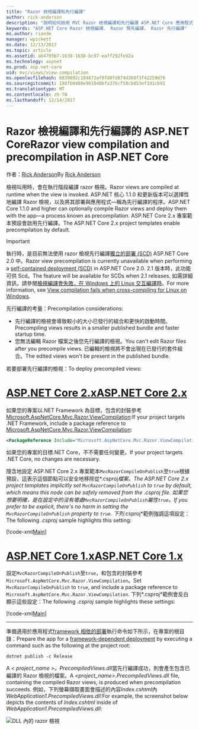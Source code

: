 ```yaml
---
title: "Razor 檢視編譯和先行編譯"
author: rick-anderson
description: "說明如何啟用 MVC Razor 檢視編譯和先行編譯 ASP.NET Core 應用程式中的參考文件。"
keywords: "ASP.NET Core Razor 檢視編譯、 Razor 預先編譯、 Razor 先行編譯"
ms.author: riande
manager: wpickett
ms.date: 12/13/2017
ms.topic: article
ms.assetid: ab4705b7-1638-1638-bc97-ea7f292fe92a
ms.technology: aspnet
ms.prod: asp.net-core
uid: mvc/views/view-compilation
ms.openlocfilehash: 6839892c104673af0fd0fd074d368f3f42259d76
ms.sourcegitcommit: 198fb0488e961048bfa376cf58cb853ef1d1cb91
ms.translationtype: MT
ms.contentlocale: zh-TW
ms.lasthandoff: 12/14/2017
---
```

# <a name="razor-view-compilation-and-precompilation-in-aspnet-core"></a><span data-ttu-id="7cabe-104">Razor 檢視編譯和先行編譯的 ASP.NET Core</span><span class="sxs-lookup"><span data-stu-id="7cabe-104">Razor view compilation and precompilation in ASP.NET Core</span></span>

<span data-ttu-id="7cabe-105">作者：[Rick Anderson](https://twitter.com/RickAndMSFT)</span><span class="sxs-lookup"><span data-stu-id="7cabe-105">By [Rick Anderson](https://twitter.com/RickAndMSFT)</span></span>

<span data-ttu-id="7cabe-106">檢視叫用時，會在執行階段編譯 razor 檢視。</span><span class="sxs-lookup"><span data-stu-id="7cabe-106">Razor views are compiled at runtime when the view is invoked.</span></span> <span data-ttu-id="7cabe-107">ASP.NET 核心 1.1.0 和更新版本可以選擇性地編譯 Razor 檢視，以及將其部署與應用程式&mdash;稱為先行編譯的程序。</span><span class="sxs-lookup"><span data-stu-id="7cabe-107">ASP.NET Core 1.1.0 and higher can optionally compile Razor views and deploy them with the app&mdash;a process known as precompilation.</span></span> <span data-ttu-id="7cabe-108">ASP.NET Core 2.x 專案範本預設會啟用先行編譯。</span><span class="sxs-lookup"><span data-stu-id="7cabe-108">The ASP.NET Core 2.x project templates enable precompilation by default.</span></span>

> [!IMPORTANT]
> <span data-ttu-id="7cabe-109">執行時，是目前無法使用 razor 檢視先行編譯[獨立的部署 (SCD)](/dotnet/core/deploying/#self-contained-deployments-scd) ASP.NET Core 2.0 中。</span><span class="sxs-lookup"><span data-stu-id="7cabe-109">Razor view precompilation is currently unavailable when performing a [self-contained deployment (SCD)](/dotnet/core/deploying/#self-contained-deployments-scd) in ASP.NET Core 2.0.</span></span> <span data-ttu-id="7cabe-110">2.1 版本時，此功能可供 Scd。</span><span class="sxs-lookup"><span data-stu-id="7cabe-110">The feature will be available for SCDs when 2.1 releases.</span></span> <span data-ttu-id="7cabe-111">如需詳細資訊，請參閱[檢視編譯會失敗，在 Windows 上的 Linux 交互編譯時](https://github.com/aspnet/MvcPrecompilation/issues/102)。</span><span class="sxs-lookup"><span data-stu-id="7cabe-111">For more information, see [View compilation fails when cross-compiling for Linux on Windows](https://github.com/aspnet/MvcPrecompilation/issues/102).</span></span>

<span data-ttu-id="7cabe-112">先行編譯的考量：</span><span class="sxs-lookup"><span data-stu-id="7cabe-112">Precompilation considerations:</span></span>

* <span data-ttu-id="7cabe-113">先行編譯的檢視會導致較小的大小已發行的組合和更快的啟動時間。</span><span class="sxs-lookup"><span data-stu-id="7cabe-113">Precompiling views results in a smaller published bundle and faster startup time.</span></span>
* <span data-ttu-id="7cabe-114">您無法編輯 Razor 檔案之後您先行編譯的檢視。</span><span class="sxs-lookup"><span data-stu-id="7cabe-114">You can't edit Razor files after you precompile views.</span></span> <span data-ttu-id="7cabe-115">已編輯的檢視將不會出現在已發行的套件組合。</span><span class="sxs-lookup"><span data-stu-id="7cabe-115">The edited views won't be present in the published bundle.</span></span> 

<span data-ttu-id="7cabe-116">若要部署先行編譯的檢視：</span><span class="sxs-lookup"><span data-stu-id="7cabe-116">To deploy precompiled views:</span></span>

# <a name="aspnet-core-2xtabaspnetcore2x"></a>[<span data-ttu-id="7cabe-117">ASP.NET Core 2.x</span><span class="sxs-lookup"><span data-stu-id="7cabe-117">ASP.NET Core 2.x</span></span>](#tab/aspnetcore2x)

<span data-ttu-id="7cabe-118">如果您的專案以.NET Framework 為目標，包含的封裝參考[Microsoft.AspNetCore.Mvc.Razor.ViewCompilation](https://www.nuget.org/packages/Microsoft.AspNetCore.Mvc.Razor.ViewCompilation/):</span><span class="sxs-lookup"><span data-stu-id="7cabe-118">If your project targets .NET Framework, include a package reference to [Microsoft.AspNetCore.Mvc.Razor.ViewCompilation](https://www.nuget.org/packages/Microsoft.AspNetCore.Mvc.Razor.ViewCompilation/):</span></span>

```xml
<PackageReference Include="Microsoft.AspNetCore.Mvc.Razor.ViewCompilation" Version="2.0.0" PrivateAssets="All" />
```

<span data-ttu-id="7cabe-119">如果您的專案的目標.NET Core，不不需要任何變更。</span><span class="sxs-lookup"><span data-stu-id="7cabe-119">If your project targets .NET Core, no changes are necessary.</span></span>

<span data-ttu-id="7cabe-120">隱含地設定 ASP.NET Core 2.x 專案範本`MvcRazorCompileOnPublish`至`true`根據預設，這表示這個節點可以安全地移除從*.csproj*檔案。</span><span class="sxs-lookup"><span data-stu-id="7cabe-120">The ASP.NET Core 2.x project templates implicitly set `MvcRazorCompileOnPublish` to `true` by default, which means this node can be safely removed from the *.csproj* file.</span></span> <span data-ttu-id="7cabe-121">如果您想要明確，是在設定中的沒有壞處`MvcRazorCompileOnPublish`屬性`true`。</span><span class="sxs-lookup"><span data-stu-id="7cabe-121">If you prefer to be explicit, there's no harm in setting the `MvcRazorCompileOnPublish` property to `true`.</span></span> <span data-ttu-id="7cabe-122">下列*.csproj*範例強調這項設定：</span><span class="sxs-lookup"><span data-stu-id="7cabe-122">The following *.csproj* sample highlights this setting:</span></span>

[!code-xml[Main](view-compilation\sample\MvcRazorCompileOnPublish2.csproj?highlight=5)]

# <a name="aspnet-core-1xtabaspnetcore1x"></a>[<span data-ttu-id="7cabe-123">ASP.NET Core 1.x</span><span class="sxs-lookup"><span data-stu-id="7cabe-123">ASP.NET Core 1.x</span></span>](#tab/aspnetcore1x)

<span data-ttu-id="7cabe-124">設定`MvcRazorCompileOnPublish`至`true`，和包含的封裝參考`Microsoft.AspNetCore.Mvc.Razor.ViewCompilation`。</span><span class="sxs-lookup"><span data-stu-id="7cabe-124">Set `MvcRazorCompileOnPublish` to `true`, and include a package reference to `Microsoft.AspNetCore.Mvc.Razor.ViewCompilation`.</span></span> <span data-ttu-id="7cabe-125">下列*.csproj*範例會反白顯示這些設定：</span><span class="sxs-lookup"><span data-stu-id="7cabe-125">The following *.csproj* sample highlights these settings:</span></span>

[!code-xml[Main](view-compilation\sample\MvcRazorCompileOnPublish.csproj?highlight=5,12)]

---

<span data-ttu-id="7cabe-126">準備適用於應用程式[framework 相依的部署](/dotnet/core/deploying/#framework-dependent-deployments-fdd)執行命令如下所示，在專案的根目錄：</span><span class="sxs-lookup"><span data-stu-id="7cabe-126">Prepare the app for a [framework-dependent deployment](/dotnet/core/deploying/#framework-dependent-deployments-fdd) by executing a command such as the following at the project root:</span></span>

```console
dotnet publish -c Release
```

<span data-ttu-id="7cabe-127">A *< project_name >。PrecompiledViews.dll*當先行編譯成功，則會產生包含已編譯的 Razor 檢視的檔案。</span><span class="sxs-lookup"><span data-stu-id="7cabe-127">A *<project_name>.PrecompiledViews.dll* file, containing the compiled Razor views, is produced when precompilation succeeds.</span></span> <span data-ttu-id="7cabe-128">例如，下列螢幕擷取畫面會描述的內容*Index.cshtml*內*WebApplication1.PrecompiledViews.dll*:</span><span class="sxs-lookup"><span data-stu-id="7cabe-128">For example, the screenshot below depicts the contents of *Index.cshtml* inside of *WebApplication1.PrecompiledViews.dll*:</span></span>

![DLL 內的 razor 檢視](view-compilation/_static/razor-views-in-dll.png)
